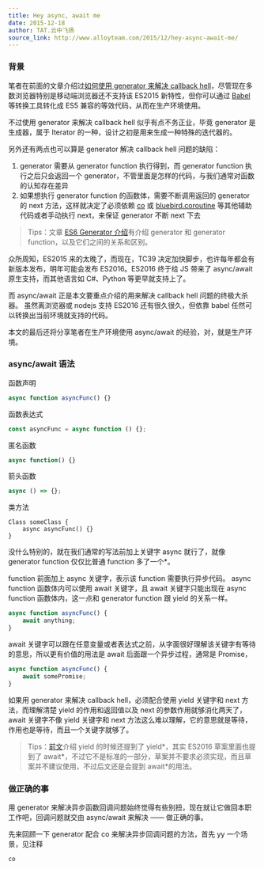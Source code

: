 ```yaml
---
title: Hey async, await me
date: 2015-12-18
author: TAT.云中飞扬
source_link: http://www.alloyteam.com/2015/12/hey-async-await-me/
---
```


<!-- {% raw %} - for jekyll -->

### 背景

笔者在前面的文章介绍过[如何使用 generator 来解决 callback hell](http://www.alloyteam.com/2015/04/solve-callback-hell-with-generator/)，尽管现在多数浏览器特别是移动端浏览器还不支持该 ES2015 新特性，但你可以通过 [Babel](https://babeljs.io/) 等转换工具转化成 ES5 兼容的等效代码，从而在生产环境使用。

不过使用 generator 来解决 callback hell 似乎有点不务正业，毕竟 generator 是生成器，属于 Iterator 的一种，设计之初是用来生成一种特殊的迭代器的。

另外还有两点也可以算是 generator 解决 callback hell 问题的缺陷：

1.  generator 需要从 generator function 执行得到，而 generator function 执行之后只会返回一个 generator，不管里面是怎样的代码，与我们通常对函数的认知存在差异
2.  如果想执行 generator function 的函数体，需要不断调用返回的 generator 的 next 方法，这样就决定了必须依赖 [co](https://github.com/tj/co) 或 [bluebird.coroutine](http://bluebirdjs.com/docs/api/promise.coroutine.html) 等其他辅助代码或者手动执行 next，来保证 generator 不断 next 下去

> Tips：文章 [ES6 Generator 介绍](http://www.alloyteam.com/2015/03/es6-generator-introduction/)有介绍 generator 和 generator function，以及它们之间的关系和区别。

众所周知，ES2015 来的太晚了，而现在，TC39 决定加快脚步，也许每年都会有新版本发布，明年可能会发布 ES2016。ES2016 终于给 JS 带来了 async/await 原生支持，而其他语言如 C#、Python 等更早就支持上了。

而 async/await 正是本文要重点介绍的用来解决 callback hell 问题的终极大杀器。 虽然离浏览器或 nodejs 支持 ES2016 还有很久很久，但依靠 babel 任然可以转换出当前环境就支持的代码。

本文的最后还将分享笔者在生产环境使用 async/await 的经验，对，就是生产环境。

### async/await 语法

函数声明

```javascript
async function asyncFunc() {}
```

函数表达式

```javascript
const asyncFunc = async function () {};
```

匿名函数

```javascript
async function() {}
```

箭头函数

```javascript
async () => {};
```

类方法

    Class someClass {
        async asyncFunc() {}
    }

没什么特别的，就在我们通常的写法前加上关键字 async 就行了，就像 generator function 仅仅比普通 function 多了一个\*。

function 前面加上 async 关键字，表示该 function 需要执行异步代码。 async function 函数体内可以使用 await 关键字，且 await 关键字只能出现在 async function 函数体内，这一点和 generator function 跟 yield 的关系一样。

```javascript
async function asyncFunc() {
    await anything;
}
```

await 关键字可以跟在任意变量或者表达式之前，从字面很好理解该关键字有等待的意思，所以更有价值的用法是 await 后面跟一个异步过程，通常是 Promise，

```javascript
async function asyncFunc() {
    await somePromise;
}
```

如果用 generator 来解决 callback hell，必须配合使用 yield 关键字和 next 方法，而理解清楚 yield 的作用和返回值以及 next 的参数作用就够消化两天了，await 关键字不像 yield 关键字和 next 方法这么难以理解，它的意思就是等待，作用也是等待，而且一个关键字就够了。

> Tips：[前文](http://www.alloyteam.com/2015/03/es6-generator-introduction/)介绍 yield 的时候还提到了 yield\*，其实 ES2016 草案里面也提到了 await\*，不过它不是标准的一部分，草案并不要求必须实现，而且草案并不建议使用，不过后文还是会提到 await\*的用法。

### 做正确的事

用 generator 来解决异步函数回调问题始终觉得有些别扭，现在就让它做回本职工作吧，回调问题就交由 async/await 来解决 —— 做正确的事。

先来回顾一下 generator 配合 co 来解决异步回调问题的方法，首先 yy 一个场景，见注释

    co


<!-- {% endraw %} - for jekyll -->